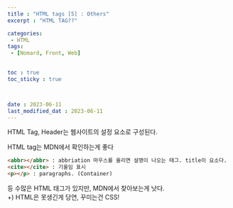 ```yaml
---
title : "HTML tags [5] : Others"
excerpt : "HTML TAG??"

categories: 
 - HTML
tags: 
 - [Nomard, Front, Web]

 
toc : true
toc_sticky : true



date : 2023-06-11
last_modified_dat : 2023-06-11
---
```

<div class='notice--info' markdown='1'>
HTML Tag, Header는 웹사이트의 설정 요소로 구성된다.
</div>

HTML tag는 MDN에서 확인하는게 좋다  

```HTML
<abbr></abbr> : abbriation 마우스를 올리면 설명이 나오는 태그. title이 요소다.
<cite></cite> : 기울임 표시  
<p></p> : paragraphs. (Container)
```
등 수많은 HTML 태그가 있지만, MDN에서 찾아보는게 낫다.  
+) HTML은 못생긴게 당연, 꾸미는건 CSS!  
